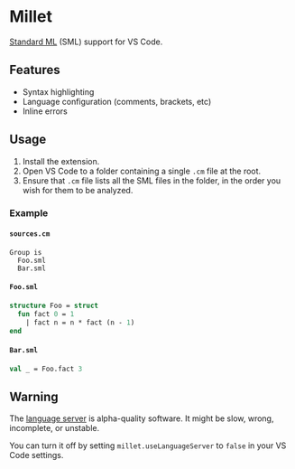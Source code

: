 # Millet

[Standard ML][sml] (SML) support for VS Code.

## Features

- Syntax highlighting
- Language configuration (comments, brackets, etc)
- Inline errors

## Usage

1. Install the extension.
2. Open VS Code to a folder containing a single `.cm` file at the root.
3. Ensure that `.cm` file lists all the SML files in the folder, in the order you wish for them to be analyzed.

### Example

#### `sources.cm`

```sml-nj-cm
Group is
  Foo.sml
  Bar.sml
```

#### `Foo.sml`

```sml
structure Foo = struct
  fun fact 0 = 1
    | fact n = n * fact (n - 1)
end
```

#### `Bar.sml`

```sml
val _ = Foo.fact 3
```

## Warning

The [language server][lang-srv] is alpha-quality software. It might be slow, wrong, incomplete, or unstable.

You can turn it off by setting `millet.useLanguageServer` to `false` in your VS Code settings.

[lang-srv]: https://microsoft.github.io/language-server-protocol/
[sml]: https://smlfamily.github.io
